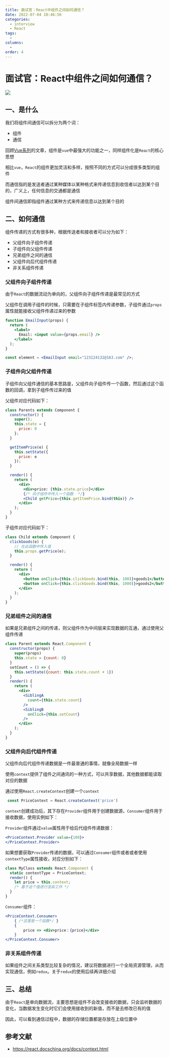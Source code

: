 ```yaml
---
title: 面试官：React中组件之间如何通信？
date: 2022-07-04 10:46:56
categories: 
  - interview
  - React
tags: 
  - 
columns: 
  - 
order: 4
---
```

# 面试官：React中组件之间如何通信？

 ![](https://static.vue-js.com/767a2800-dc9f-11eb-85f6-6fac77c0c9b3.png)



## 一、是什么

我们将组件间通信可以拆分为两个词：

- 组件
- 通信

回顾[Vue系列](https://mp.weixin.qq.com/s/uFjMz6BByA5eknBgkvgdeQ)的文章，组件是`vue`中最强大的功能之一，同样组件化是`React`的核心思想

相比`vue`，`React`的组件更加灵活和多样，按照不同的方式可以分成很多类型的组件

而通信指的是发送者通过某种媒体以某种格式来传递信息到收信者以达到某个目的，广义上，任何信息的交通都是通信

组件间通信即指组件通过某种方式来传递信息以达到某个目的


## 二、如何通信

组件传递的方式有很多种，根据传送者和接收者可以分为如下：

- 父组件向子组件传递
- 子组件向父组件传递
- 兄弟组件之间的通信
- 父组件向后代组件传递
- 非关系组件传递


### 父组件向子组件传递

由于`React`的数据流动为单向的，父组件向子组件传递是最常见的方式

父组件在调用子组件的时候，只需要在子组件标签内传递参数，子组件通过`props`属性就能接收父组件传递过来的参数

```jsx
function EmailInput(props) {
  return (
    <label>
      Email: <input value={props.email} />
    </label>
  );
}

const element = <EmailInput email="123124132@163.com" />;
```


### 子组件向父组件传递

子组件向父组件通信的基本思路是，父组件向子组件传一个函数，然后通过这个函数的回调，拿到子组件传过来的值

父组件对应代码如下：

```jsx
class Parents extends Component {
  constructor() {
    super();
    this.state = {
      price: 0
    };
  }

  getItemPrice(e) {
    this.setState({
      price: e
    });
  }

  render() {
    return (
      <div>
        <div>price: {this.state.price}</div>
        {/* 向子组件中传入一个函数  */}
        <Child getPrice={this.getItemPrice.bind(this)} />
      </div>
    );
  }
}
```

子组件对应代码如下：

```jsx
class Child extends Component {
  clickGoods(e) {
    // 在此函数中传入值
    this.props.getPrice(e);
  }

  render() {
    return (
      <div>
        <button onClick={this.clickGoods.bind(this, 100)}>goods1</button>
        <button onClick={this.clickGoods.bind(this, 1000)}>goods2</button>
      </div>
    );
  }
}
```



### 兄弟组件之间的通信

如果是兄弟组件之间的传递，则父组件作为中间层来实现数据的互通，通过使用父组件传递

```jsx
class Parent extends React.Component {
  constructor(props) {
    super(props)
    this.state = {count: 0}
  }
  setCount = () => {
    this.setState({count: this.state.count + 1})
  }
  render() {
    return (
      <div>
        <SiblingA
          count={this.state.count}
        />
        <SiblingB
          onClick={this.setCount}
        />
      </div>
    );
  }
}
```



### 父组件向后代组件传递

父组件向后代组件传递数据是一件最普通的事情，就像全局数据一样

使用`context`提供了组件之间通讯的一种方式，可以共享数据，其他数据都能读取对应的数据

通过使用`React.createContext`创建一个`context`

```js
 const PriceContext = React.createContext('price')
```

`context`创建成功后，其下存在`Provider`组件用于创建数据源，`Consumer`组件用于接收数据，使用实例如下：

`Provider`组件通过`value`属性用于给后代组件传递数据：

```jsx
<PriceContext.Provider value={100}>
</PriceContext.Provider>
```

如果想要获取`Provider`传递的数据，可以通过`Consumer`组件或者或者使用`contextType`属性接收，对应分别如下：

```jsx
class MyClass extends React.Component {
  static contextType = PriceContext;
  render() {
    let price = this.context;
    /* 基于这个值进行渲染工作 */
  }
}
```

`Consumer`组件：

````jsx
<PriceContext.Consumer>
    { /*这里是一个函数*/ }
    {
        price => <div>price：{price}</div>
    }
</PriceContext.Consumer>
````



### 非关系组件传递

如果组件之间关系类型比较复杂的情况，建议将数据进行一个全局资源管理，从而实现通信，例如`redux`。关于`redux`的使用后续再详细介绍


## 三、总结

由于`React`是单向数据流，主要思想是组件不会改变接收的数据，只会监听数据的变化，当数据发生变化时它们会使用接收到的新值，而不是去修改已有的值

因此，可以看到通信过程中，数据的存储位置都是存放在上级位置中

## 参考文献

- https://react.docschina.org/docs/context.html